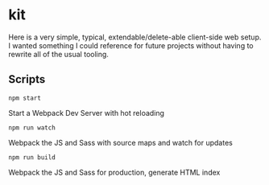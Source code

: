 # kit

Here is a very simple, typical, extendable/delete-able client-side web setup. I wanted something I could reference for future projects without having to rewrite all of the usual tooling.

## Scripts

```
npm start
```
Start a Webpack Dev Server with hot reloading

```
npm run watch
```
Webpack the JS and Sass with source maps and watch for updates

```
npm run build
```
Webpack the JS and Sass for production, generate HTML index
